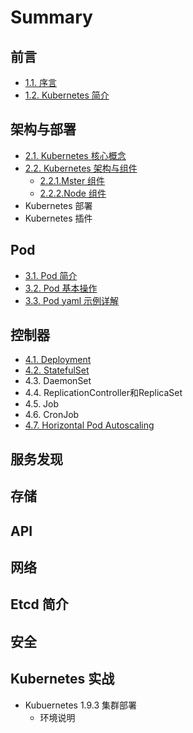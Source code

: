 # Summary

## 前言

* [1.1. 序言](README.md)
* [1.2. Kubernetes 简介](12-kubernetes-jian-jie.md)

## 架构与部署

* [2.1. Kubernetes 核心概念](jia-gou-yu-bu-shu/kubernetes-he-xin-gai-nian.md)
* [2.2. Kubernetes 架构与组件](jia-gou-yu-bu-shu/kubernetes-jia-gou-he-zu-jian.md)
  * [2.2.1.Mster 组件](jia-gou-yu-bu-shu/kubernetes-jia-gou-he-zu-jian/mster-zu-jian.md)
  * [2.2.2.Node 组件](jia-gou-yu-bu-shu/kubernetes-jia-gou-he-zu-jian/node-zu-jian.md)
* Kubernetes 部署
* Kubernetes 插件

## Pod

* [3.1. Pod 简介](pods/pod-jian-jie.md)
* [3.2. Pod 基本操作](pods/pod-ji-ben-yong-fa.md)
* [3.3. Pod yaml 示例详解](pods/pod-yaml-shi-li.md)

## 控制器

* [4.1. Deployment](kong-zhi-qi/41.md)
* [4.2. StatefulSet](kong-zhi-qi/42-statefulset.md)
* 4.3. DaemonSet
* 4.4. ReplicationController和ReplicaSet
* 4.5. Job
* 4.6. CronJob
* [4.7. Horizontal Pod Autoscaling](kong-zhi-qi/47-horizontal-pod-autoscaling.md)

## 服务发现

## 存储

## API

## 网络

## Etcd 简介

## 安全

## Kubernetes 实战

* Kubuernetes 1.9.3 集群部署
  * 环境说明

